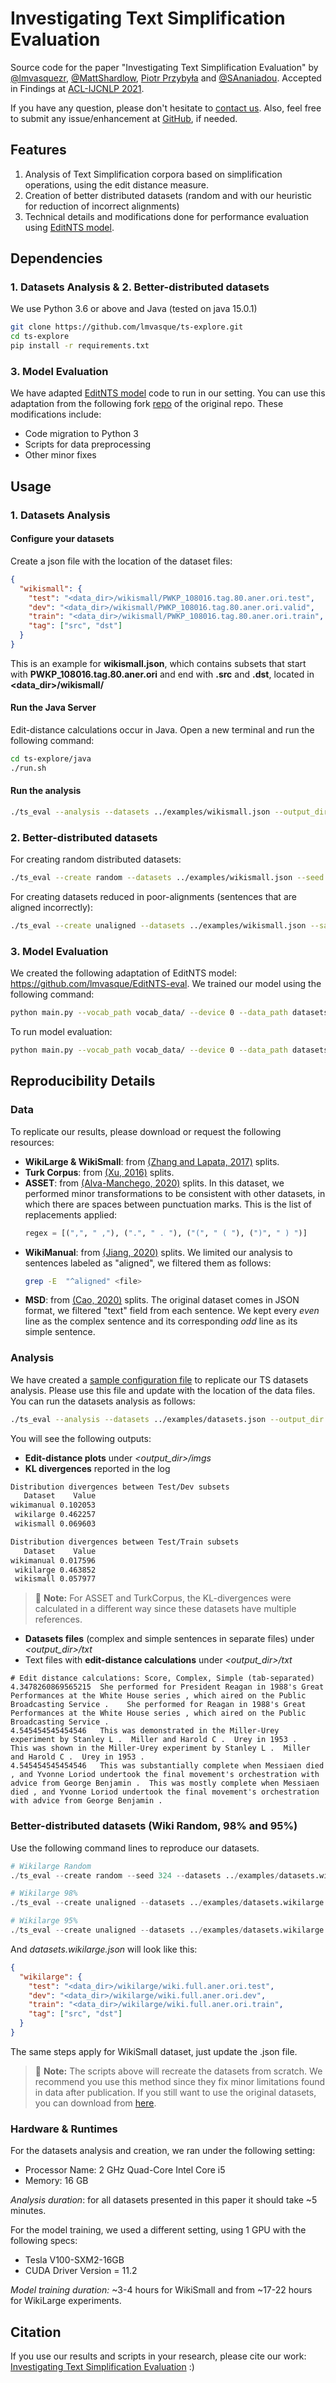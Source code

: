 # Investigating Text Simplification Evaluation
Source code for the paper "Investigating Text Simplification Evaluation" by [@lmvasquezr](https://twitter.com/lmvasquezr), [@MattShardlow](https://twitter.com/MattShardlow), [Piotr Przybyła](https://home.ipipan.waw.pl/p.przybyla/) and [@SAnaniadou](https://twitter.com/SAnaniadou). Accepted in Findings at [ACL-IJCNLP 2021](https://2021.aclweb.org/program/accept/).

If you have any question, please don't hesitate to [contact us](mailto:lvasquezcr@gmail.com?subject=[GitHub]%20Investigating%20TS%20Eval%20Question). Also, feel free to submit any issue/enhancement at [GitHub](https://github.com/lmvasque/ts-explore/issues), if needed. 
## Features


1. Analysis of Text Simplification corpora based on simplification operations, using the edit distance measure.
1. Creation of better distributed datasets (random and with our heuristic for reduction of incorrect alignments)
1. Technical details and modifications done for performance evaluation using [EditNTS model](https://github.com/yuedongP/EditNTS). 


## Dependencies

### 1. Datasets Analysis & 2. Better-distributed datasets

We use Python 3.6 or above and Java (tested on java 15.0.1)

```bash
git clone https://github.com/lmvasque/ts-explore.git
cd ts-explore
pip install -r requirements.txt
```

### 3. Model Evaluation

We have adapted [EditNTS model](https://github.com/yuedongP/EditNTS) code to run in our setting. You can use this adaptation from the following fork [repo](https://github.com/lmvasque/EditNTS-eval) of the original repo. These modifications include:
- Code migration to Python 3  
- Scripts for data preprocessing
- Other minor fixes

## Usage

### 1. Datasets Analysis 


#### Configure your datasets

Create a json file with the location of the dataset files:
```json
{
  "wikismall": {
    "test": "<data_dir>/wikismall/PWKP_108016.tag.80.aner.ori.test",
    "dev": "<data_dir>/wikismall/PWKP_108016.tag.80.aner.ori.valid",
    "train": "<data_dir>/wikismall/PWKP_108016.tag.80.aner.ori.train",
    "tag": ["src", "dst"]
  }
}
```

This is an example for **wikismall.json**, which contains subsets that start with **PWKP_108016.tag.80.aner.ori** and end with **.src** and **.dst**, located in **<data_dir>/wikismall/**

#### Run the Java Server
Edit-distance calculations occur in Java. Open a new terminal and run the following command:
```bash
cd ts-explore/java
./run.sh
```

#### Run the analysis 
```bash
./ts_eval --analysis --datasets ../examples/wikismall.json --output_dir ../output
```

### 2. Better-distributed datasets

For creating random distributed datasets:
```bash
./ts_eval --create random --datasets ../examples/wikismall.json --seed 324 --output_dir ../output
```

For creating datasets reduced in poor-alignments (sentences that are aligned incorrectly):
```bash
./ts_eval --create unaligned --datasets ../examples/wikismall.json --sample 0.95 --seed 324 --output_dir ../output
```


### 3. Model Evaluation

We created the following adaptation of EditNTS model: https://github.com/lmvasque/EditNTS-eval. We trained our model using the following command:
```bash
python main.py --vocab_path vocab_data/ --device 0 --data_path datasets/<dataset_dir>/<dataset_train_dev> --store_dir <output_dir> --batch_size 64 --lr 0.001 --vocab_size 30000 --run_training
```
To run model evaluation:
```bash
python main.py --vocab_path vocab_data/ --device 0 --data_path datasets/<dataset_dir>/<dataset_test> --store_dir output/ --load_model output/<model>/checkpoints/<checkpoints_dir> --batch_size 64 --lr 0.001 --vocab_size 30000 --run_eval
```

## Reproducibility Details

### Data
To replicate our results, please download or request the following resources:
- **WikiLarge & WikiSmall**: from [(Zhang and Lapata, 2017)](https://xingxingzhang.github.io/dress/) splits.
- **Turk Corpus**: from [(Xu, 2016)](https://github.com/cocoxu/simplification/tree/master/data/turkcorpus) splits.
- **ASSET**: from [(Alva-Manchego, 2020)](https://github.com/facebookresearch/asset) splits. In this dataset, we performed minor transformations to be consistent with other datasets, in which there are spaces between punctuation marks. This is the list of replacements applied:
  ```python
  regex = [(",", " ,"), (".", " . "), ("(", " ( "), (")", " ) ")]
  ```
- **WikiManual**: from [(Jiang, 2020)](https://github.com/chaojiang06/wiki-auto) splits. We limited our analysis to sentences labeled as "aligned", we filtered them as follows:
  ```bash
  grep -E  "^aligned" <file> 
  ```
- **MSD**: from [(Cao, 2020)](https://srhthu.github.io/expertise-style-transfer/#disclaimer) splits. The original dataset comes in JSON format, we filtered "text" field from each sentence. We kept every *even* line as the complex sentence and its corresponding *odd* line as its simple sentence.

### Analysis
We have created a [sample configuration file](https://github.com/lmvasque/ts-explore/examples/ts_datasets.json) to replicate our TS datasets analysis. Please use this file and update with the location of the data files. You can run the datasets analysis as follows:
```bash
./ts_eval --analysis --datasets ../examples/datasets.json --output_dir "../output"
```

You will see the following outputs:

- **Edit-distance plots** under *<output_dir>/imgs* 
- **KL divergences** reported in the log

```bash
Distribution divergences between Test/Dev subsets
   Dataset    Value
wikimanual 0.102053
 wikilarge 0.462257
 wikismall 0.069603

Distribution divergences between Test/Train subsets
   Dataset    Value
wikimanual 0.017596
 wikilarge 0.463852
 wikismall 0.057977

```

> :memo: **Note:** For ASSET and TurkCorpus, the KL-divergences were calculated in a different way since these datasets have multiple references.
- **Datasets files** (complex and simple sentences in separate files) under *<output_dir>/txt*
- Text files with **edit-distance calculations** under *<output_dir>/txt*
```text
# Edit distance calculations: Score, Complex, Simple (tab-separated)
4.3478260869565215	She performed for President Reagan in 1988's Great Performances at the White House series , which aired on the Public Broadcasting Service .	She performed for Reagan in 1988's Great Performances at the White House series , which aired on the Public Broadcasting Service .
4.545454545454546	This was demonstrated in the Miller-Urey experiment by Stanley L .  Miller and Harold C .  Urey in 1953 .	This was shown in the Miller-Urey experiment by Stanley L .  Miller and Harold C .  Urey in 1953 .
4.545454545454546	This was substantially complete when Messiaen died , and Yvonne Loriod undertook the final movement's orchestration with advice from George Benjamin .	This was mostly complete when Messiaen died , and Yvonne Loriod undertook the final movement's orchestration with advice from George Benjamin .
```

### Better-distributed datasets (Wiki Random, 98% and 95%)

Use the following command lines to reproduce our datasets.

```python
# Wikilarge Random
./ts_eval --create random --seed 324 --datasets ../examples/datasets.wikilarge.json --output_dir "../output"

# Wikilarge 98%
./ts_eval --create unaligned --datasets ../examples/datasets.wikilarge.json --sample 0.98 --seed 324 --output_dir "../output"

# Wikilarge 95%
./ts_eval --create unaligned --datasets ../examples/datasets.wikilarge.json --sample 0.95 --seed 324 --output_dir "../output"

```

And *datasets.wikilarge.json* will look like this:
```json
{
  "wikilarge": {
    "test": "<data_dir>/wikilarge/wiki.full.aner.ori.test",
    "dev": "<data_dir>/wikilarge/wiki.full.aner.ori.dev",
    "train": "<data_dir>/wikilarge/wiki.full.aner.ori.train",
    "tag": ["src", "dst"]
  }
}
```
The same steps apply for WikiSmall dataset, just update the .json file.
> :memo: **Note:** The scripts above will recreate the datasets from scratch. We recommend you use this method since they fix minor limitations found in data after publication. If you still want to use the original datasets, you can download from [here](https://drive.google.com/file/d/1rT6U_bZ28NzCjzKaA-Ml4pKx39p33BVT/view?usp=sharing).

### Hardware & Runtimes
For the datasets analysis and creation, we ran under the following setting:
-  Processor Name:	2 GHz Quad-Core Intel Core i5
-  Memory:	16 GB

*Analysis duration*: for all datasets presented in this paper it should take ~5 minutes.

For the model training, we used a different setting, using 1 GPU with the following specs:
- Tesla V100-SXM2-16GB
- CUDA Driver Version = 11.2

*Model training duration:* ~3-4 hours for WikiSmall and from ~17-22 hours for WikiLarge experiments.

## Citation

If you use our results and scripts in your research, please cite our work: [Investigating Text Simplification Evaluation](https://2021.aclweb.org/program/accept/) :)
